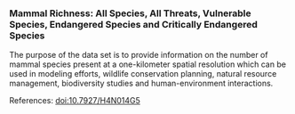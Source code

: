 ### Mammal Richness: All Species, All Threats, Vulnerable Species, Endangered Species and Critically Endangered Species
The purpose of the data set is to provide information on the number of mammal species present at a one-kilometer spatial resolution which can be used in modeling efforts, wildlife conservation planning, natural resource management, biodiversity studies and human-environment interactions.

References: [doi:10.7927/H4N014G5](https://doi.org/10.7927/H4N014G5)
